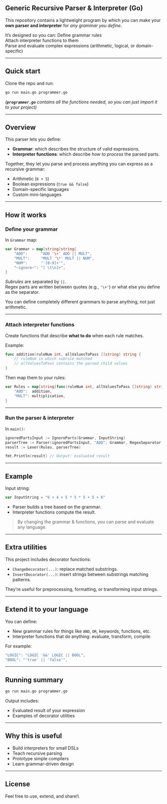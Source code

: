 ## Generic Recursive Parser & Interpreter (Go)

This repository contains a lightweight program by which you can make your **own parser and interpreter** for *any grammar you define*.

It’s designed so you can: Define grammar rules\
Attach interpreter functions to them\
Parse and evaluate complex expressions (arithmetic, logical, or domain-specific)

---

## Quick start

Clone the repo and run:

```bash
go run main.go programmer.go
```

*(**`programmer.go`** contains all the functions needed, so you can just import it to your project)*

---

## Overview

This parser lets you define:

- **Grammar**: which describes the structure of valid expressions.
- **Interpreter functions**: which describe *how to process* the parsed parts.

Together, they let you parse and process anything you can express as a recursive grammar:

- Arithmetic (`6 + 5`)
- Boolean expressions (`true && false`)
- Domain-specific languages
- Custom mini-languages

---

## How it works

### Define your grammar

In `Grammar` map:

```go
var Grammar = map[string]string{
	"ADD":      "ADD '\+' ADD || MULT",
	"MULT":     "MULT '\*' MULT || NUM",
	"NUM":      "'[0-9]+'",
	"~ignore~": "[ \t\n]+",
}
```

*Subrules* are separated by `||`.\
Regex parts are written between quotes (e.g., `'\+'`) or what else you define as the separator.

You can define completely different grammars to parse anything, not just arithmetic.

---

### Attach interpreter functions

Create functions that describe **what to do** when each rule matches.

Example:

```go
func addition(ruleNum int, allValuesToPass []string) string {
	// ruleNum is which subrule matched
	// allValuesToPass contains the parsed child values
}
```

Then map them to your rules:

```go
var Rules = map[string]func(ruleNum int, allValuesToPass []string) string{
	"ADD":  addition,
	"MULT": multiplication,
}
```

---

### Run the parser & interpreter

In `main()`:

```go
ignoredPartsInput := IgnoreParts(Grammar, InputString)
parserTree := Parser(ignoredPartsInput, "ADD", Grammar, RegexSeparator)
result := Lexer(Rules, parserTree)

fmt.Println(result) // Output: evaluated result
```

---

## Example

Input string:

```go
var InputString = "6 + 4 + 5 * 5 * 5 + 5 + 6"
```

- Parser builds a tree based on the grammar.
- Interpreter functions compute the result.

> By changing the grammar & functions, you can parse and evaluate any language.

---

## Extra utilities

This project includes decorator functions:

- `ChangeDecorator(...)`: replace matched substrings.
- `InsertDecorator(...)`: insert strings between substrings matching patterns.

They’re useful for preprocessing, formatting, or transforming input strings.

---

## Extend it to your language

You can define:

- New grammar rules for things like `AND`, `OR`, keywords, functions, etc.
- Interpreter functions that do anything: evaluate, transform, compile.

For example:

```go
"LOGIC": "LOGIC '&&' LOGIC || BOOL",
"BOOL": "'true' || 'false'",
```

---

## Running summary

```bash
go run main.go programmer.go
```

Output includes:

- Evaluated result of your expression
- Examples of decorator utilities

---

## Why this is useful

- Build interpreters for small DSLs
- Teach recursive parsing
- Prototype simple compilers
- Learn grammar-driven design

---

## License

Feel free to use, extend, and share!\


